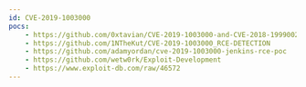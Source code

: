 ```yaml
---
id: CVE-2019-1003000
pocs:
    - https://github.com/0xtavian/CVE-2019-1003000-and-CVE-2018-1999002-Pre-Auth-RCE-Jenkins
    - https://github.com/1NTheKut/CVE-2019-1003000_RCE-DETECTION
    - https://github.com/adamyordan/cve-2019-1003000-jenkins-rce-poc
    - https://github.com/wetw0rk/Exploit-Development
    - https://www.exploit-db.com/raw/46572
---
```

